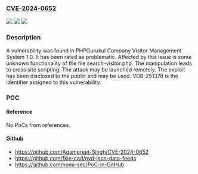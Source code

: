 ### [CVE-2024-0652](https://cve.mitre.org/cgi-bin/cvename.cgi?name=CVE-2024-0652)
![](https://img.shields.io/static/v1?label=Product&message=Company%20Visitor%20Management%20System&color=blue)
![](https://img.shields.io/static/v1?label=Version&message=%3D%201.0%20&color=brighgreen)
![](https://img.shields.io/static/v1?label=Vulnerability&message=CWE-79%20Cross%20Site%20Scripting&color=brighgreen)

### Description

A vulnerability was found in PHPGurukul Company Visitor Management System 1.0. It has been rated as problematic. Affected by this issue is some unknown functionality of the file search-visitor.php. The manipulation leads to cross site scripting. The attack may be launched remotely. The exploit has been disclosed to the public and may be used. VDB-251378 is the identifier assigned to this vulnerability.

### POC

#### Reference
No PoCs from references.

#### Github
- https://github.com/Agampreet-Singh/CVE-2024-0652
- https://github.com/fkie-cad/nvd-json-data-feeds
- https://github.com/nomi-sec/PoC-in-GitHub

